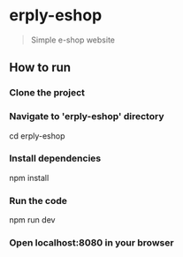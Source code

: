 # erply-eshop

> Simple e-shop website

## How to run

### Clone the project

### Navigate to 'erply-eshop' directory
cd erply-eshop

### Install dependencies
npm install

### Run the code
npm run dev

### Open localhost:8080 in your browser
